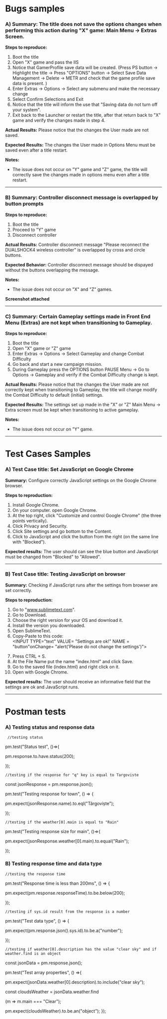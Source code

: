 # Bugs samples

### A) **Summary**: The title does not save the options changes when performing this action during "X" game: Main Menu -> Extras Screen.

**Steps to reproduce:**
1. Boot the title 
2. Open "X" game  and pass the IIS
3. Notice that GamerProfile save data will be created. (Press PS button -> Highlight the title -> Press "OPTIONS" button -> Select Save Data Management -> Delete -> METR and check that the game profile save data is present. )
4. Enter Extras -> Options -> Select any submenu and make the necessary change
5. Select Confirm Selections and Exit
6. Notice that the title will inform the use that "Saving data do not turn off your system".
7. Exit back to the Launcher or restart the title, after that return back to "X" game and verify the changes made in step 4.

**Actual Results:** Please notice that the changes the User made are not saved.

**Expected Results:** The changes the User made in Options Menu must be saved even after a title restart.

**Notes:**
 - The issue does not occur on "Y" game and "Z" game, the title will correctly save the changes made in options menu even after a title restart.

---

### B) **Summary:** Controller disconnect message is overlapped by button prompts

**Steps to reproduce:**
1. Boot the title
2. Proceed to "Y" game
3. Disconnect controller

**Actual Results:**
Controller disconnect message "Please reconnect the DUALSHOCK4 wireless controller"  is overlapped by cross and circle buttons. 

**Expected Behavior:**
Controller disconnect message should be dispayed without the buttons overlapping the message.

**Notes:**
- The issue does not occur on "X" and "Z" games.

**Screenshot attached**

---

### C) **Summary:** Certain Gameplay settings made in Front End Menu (Extras) are not kept when transitioning to Gameplay.

**Steps to reproduce:**
1. Boot the title 
2. Open "X" game or "Z" game
3. Enter Extras -> Options -> Select Gameplay and change Combat Difficulty
4. Go back and start a new campaign mission.
5. During Gameplay press the OPTIONS button PAUSE Menu -> Go to Options -> Gameplay and verify if the Combat Difficulty change is kept.

**Actual Results:** 
Please notice that the changes the User made are not correctly kept when transitioning to Gameplay, the title will change  modify the Combat Difficulty to default (initial) settings.

**Expected Results:**
The settings set up made in the "X" or "Z" Main Menu -> Extra screen must be kept when transitioning to active gameplay.

**Notes:**
 - The issue does not occur on "Y" game.

---

# Test Cases Samples

### A) **Test Case title:** Set JavaScript on Google Chrome

**Summary:** Configure correctly JavaScript settings on the  Google Chrome browser.

**Steps to reproduction:**
 1. Install Google Chrome.
 2. On your computer. open Google Chrome.
 3. At the top right, click "Customize and control Google Chrome" (the three points vertically).
 4. Click Privacy and Security.
 5. Click Site settings and go bottom to the Content.
 6. Click to JavaScript and click the button from the right (on the same line with "Blocked").

**Expected results:**
The user should can see the blue button and JavaScript must be changed from "Blocked" to "Allowed".

---

### B) **Test Case title:** Testing JavaScript on browser

**Summary:** Checking if JavaScript runs after the settings from browser are set correctly.

**Steps to reproduction:**
 1. Go to "www.sublimetext.com".
 2. Go to Download.
 3. Choose the right version for your OS and download it.
 4. Install the version you downloaded.
 5. Open SublimeText.
 6. Copy-Paste to this code:<FORM><INPUT TYPE="text" VALUE= "Settings are ok!" NAME = "button"onChange= "alert('Please do not change the settings')"></FORM>
 7. Press CTRL + S.
 8. At the File Name put the name "index.html" and click Save.
 9. Go to the saved file (index.html) and right click on it. 
10. Open with Google Chrome.

**Expected results:**
The user should receive an informative field that the settings are ok and JavaScript runs.

---

# Postman tests

### A) Testing status and response data

     //testing status
pm.test("Status test", ()=>{

   pm.response.to.have.status(200);

});

    //testing if the response for "q" key is equal to Targoviste
const jsonResponse = pm.response.json();

pm.test("Testing response for town", () => {

   pm.expect(jsonResponse.name).to.eql("Târgoviște");

});

    //testing if the weather[0].main is equal to "Rain"
pm.test("Testing response size for main", ()=>{

   pm.expect(jsonResponse.weather[0].main).to.equal("Rain");

});

### B) Testing response time and data type

    //testing the response time
pm.test("Response time is less than 200ms", () => {

   pm.expect(pm.response.responseTime).to.be.below(200);

});

    //testing if sys.id result from the response is a number
pm.test("Test data type", () => {

   pm.expect(pm.response.json().sys.id).to.be.a("number");

});

    //testing if weather[0].description has the value "clear sky" and if weather.find is an object
const jsonData = pm.response.json();

pm.test("Test array properties", () =>{

   pm.expect(jsonData.weather[0].description).to.include("clear sky");

   const cloudsWeather = jsonData.weather.find

   (m => m.main === "Clear");

   pm.expect(cloudsWeather).to.be.an("object");
});
